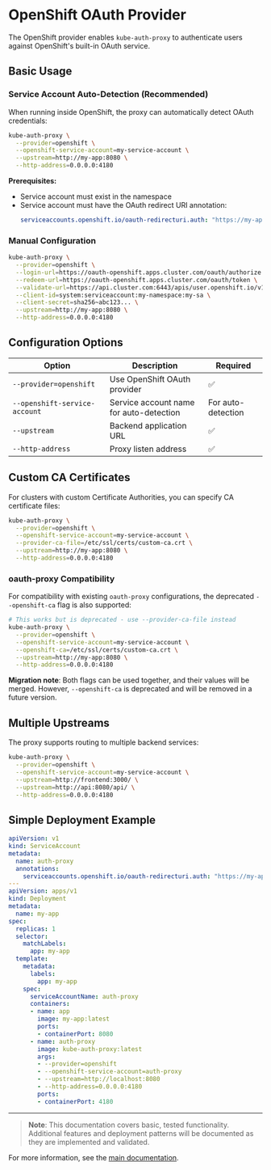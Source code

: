 # OpenShift OAuth Provider

The OpenShift provider enables `kube-auth-proxy` to authenticate users against OpenShift's built-in OAuth service.

## Basic Usage

### Service Account Auto-Detection (Recommended)

When running inside OpenShift, the proxy can automatically detect OAuth credentials:

```bash
kube-auth-proxy \
  --provider=openshift \
  --openshift-service-account=my-service-account \
  --upstream=http://my-app:8080 \
  --http-address=0.0.0.0:4180
```

**Prerequisites:**
- Service account must exist in the namespace
- Service account must have the OAuth redirect URI annotation:
  ```yaml
  serviceaccounts.openshift.io/oauth-redirecturi.auth: "https://my-app.apps.cluster.com/oauth2/callback"
  ```

### Manual Configuration

```bash
kube-auth-proxy \
  --provider=openshift \
  --login-url=https://oauth-openshift.apps.cluster.com/oauth/authorize \
  --redeem-url=https://oauth-openshift.apps.cluster.com/oauth/token \
  --validate-url=https://api.cluster.com:6443/apis/user.openshift.io/v1/users/~ \
  --client-id=system:serviceaccount:my-namespace:my-sa \
  --client-secret=sha256~abc123... \
  --upstream=http://my-app:8080 \
  --http-address=0.0.0.0:4180
```

## Configuration Options

| Option | Description | Required |
|--------|-------------|----------|
| `--provider=openshift` | Use OpenShift OAuth provider | ✅ |
| `--openshift-service-account` | Service account name for auto-detection | For auto-detection |
| `--upstream` | Backend application URL | ✅ |
| `--http-address` | Proxy listen address | ✅ |

## Custom CA Certificates

For clusters with custom Certificate Authorities, you can specify CA certificate files:

```bash
kube-auth-proxy \
  --provider=openshift \
  --openshift-service-account=my-service-account \
  --provider-ca-file=/etc/ssl/certs/custom-ca.crt \
  --upstream=http://my-app:8080 \
  --http-address=0.0.0.0:4180
```

### oauth-proxy Compatibility

For compatibility with existing `oauth-proxy` configurations, the deprecated `--openshift-ca` flag is also supported:

```bash
# This works but is deprecated - use --provider-ca-file instead
kube-auth-proxy \
  --provider=openshift \
  --openshift-service-account=my-service-account \
  --openshift-ca=/etc/ssl/certs/custom-ca.crt \
  --upstream=http://my-app:8080 \
  --http-address=0.0.0.0:4180
```

**Migration note**: Both flags can be used together, and their values will be merged. However, `--openshift-ca` is deprecated and will be removed in a future version.

## Multiple Upstreams

The proxy supports routing to multiple backend services:

```bash
kube-auth-proxy \
  --provider=openshift \
  --openshift-service-account=my-service-account \
  --upstream=http://frontend:3000/ \
  --upstream=http://api:8080/api/ \
  --http-address=0.0.0.0:4180
```

## Simple Deployment Example

```yaml
apiVersion: v1
kind: ServiceAccount
metadata:
  name: auth-proxy
  annotations:
    serviceaccounts.openshift.io/oauth-redirecturi.auth: "https://my-app.apps.cluster.com/oauth2/callback"
---
apiVersion: apps/v1
kind: Deployment
metadata:
  name: my-app
spec:
  replicas: 1
  selector:
    matchLabels:
      app: my-app
  template:
    metadata:
      labels:
        app: my-app
    spec:
      serviceAccountName: auth-proxy
      containers:
      - name: app
        image: my-app:latest
        ports:
        - containerPort: 8080
      - name: auth-proxy
        image: kube-auth-proxy:latest
        args:
        - --provider=openshift
        - --openshift-service-account=auth-proxy
        - --upstream=http://localhost:8080
        - --http-address=0.0.0.0:4180
        ports:
        - containerPort: 4180
```
---

> **Note**: This documentation covers basic, tested functionality. Additional features and deployment patterns will be documented as they are implemented and validated.

For more information, see the [main documentation](../../README.md).